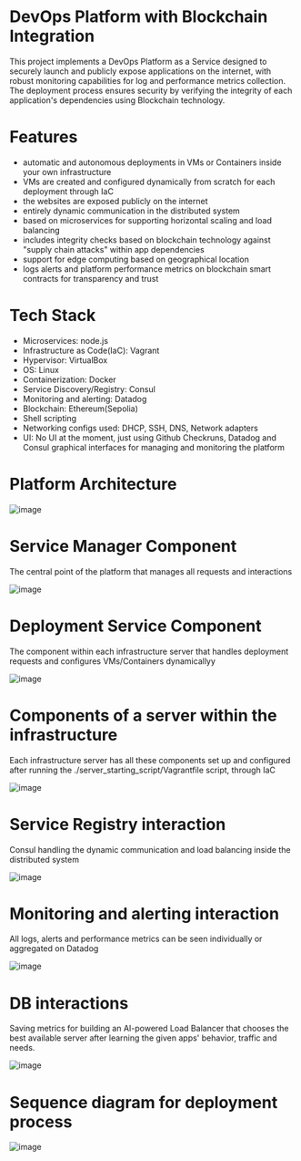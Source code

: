 # DevOps Platform with Blockchain Integration

This project implements a DevOps Platform as a Service designed to securely launch and publicly expose applications on the internet,
with robust monitoring capabilities for log and performance metrics collection. The deployment process ensures security by verifying
the integrity of each application's dependencies using Blockchain technology.

# Features
- automatic and autonomous deployments in VMs or Containers inside your own infrastructure
- VMs are created and configured dynamically from scratch for each deployment through IaC 
- the websites are exposed publicly on the internet
- entirely dynamic communication in the distributed system
- based on microservices for supporting horizontal scaling and load balancing
- includes integrity checks based on blockchain technology against "supply chain attacks" within app dependencies
- support for edge computing based on geographical location
- logs alerts and platform performance metrics on blockchain smart contracts for transparency and trust

# Tech Stack
- Microservices: node.js
- Infrastructure as Code(IaC): Vagrant
- Hypervisor: VirtualBox
- OS: Linux
- Containerization: Docker
- Service Discovery/Registry: Consul
- Monitoring and alerting: Datadog
- Blockchain: Ethereum(Sepolia)
- Shell scripting
- Networking configs used: DHCP, SSH, DNS, Network adapters
- UI: No UI at the moment, just using Github Checkruns, Datadog and Consul graphical interfaces for managing and monitoring the platform

# Platform Architecture
![image](https://github.com/user-attachments/assets/c25f849e-9190-4830-958b-26b83a45af95)

# Service Manager Component
The central point of the platform that manages all requests and interactions

![image](https://github.com/user-attachments/assets/1fba38f6-f6be-4790-8801-e58585562faa)

# Deployment Service Component
The component within each infrastructure server that handles deployment requests and configures VMs/Containers dynamicallyy

![image](https://github.com/user-attachments/assets/5bece9c2-96b3-4e9b-8dc0-c54695bfc5bf)

# Components of a server within the infrastructure
Each infrastructure server has all these components set up and configured after running the ./server_starting_script/Vagrantfile script, through IaC

![image](https://github.com/user-attachments/assets/08861670-dc1f-4f49-b1c6-1b829daa2afe)

# Service Registry interaction
Consul handling the dynamic communication and load balancing inside the distributed system

![image](https://github.com/user-attachments/assets/b33f1dfa-3cdd-43f0-a2b0-ae578f56045d)

# Monitoring and alerting interaction
All logs, alerts and performance metrics can be seen individually or aggregated on Datadog

![image](https://github.com/user-attachments/assets/402d6087-926a-407d-80b7-4e164283f8c7)

# DB interactions
Saving metrics for building an AI-powered Load Balancer that chooses the best available server after learning the given apps' behavior, traffic and needs.

![image](https://github.com/user-attachments/assets/ba4c800a-54a2-417c-8294-fe748ba68543)

# Sequence diagram for deployment process
![image](https://github.com/user-attachments/assets/b4978209-1805-4310-a05f-af8d3997aacd)



